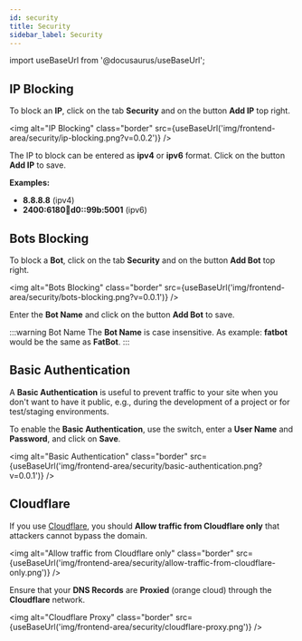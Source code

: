 ```yaml
---
id: security
title: Security
sidebar_label: Security
---
```


import useBaseUrl from '@docusaurus/useBaseUrl';

## IP Blocking

To block an **IP**, click on the tab **Security** and on the button **Add IP** top right.

<img alt="IP Blocking" class="border" src={useBaseUrl('img/frontend-area/security/ip-blocking.png?v=0.0.2')} />

The IP to block can be entered as **ipv4** or **ipv6** format. Click on the button **Add IP** to save.

**Examples:**

- **8.8.8.8** (ipv4)
- **2400:6180:100:d0::99b:5001** (ipv6)

## Bots Blocking

To block a **Bot**, click on the tab **Security** and on the button **Add Bot** top right.

<img alt="Bots Blocking" class="border" src={useBaseUrl('img/frontend-area/security/bots-blocking.png?v=0.0.1')} /> 

Enter the **Bot Name** and click on the button **Add Bot** to save.

:::warning Bot Name
The **Bot Name** is case insensitive. As example: **fatbot** would be the same as **FatBot**.
:::

## Basic Authentication

A **Basic Authentication** is useful to prevent traffic to your site when you don't want to have it public, e.g.,
during the development of a project or for test/staging environments.

To enable the **Basic Authentication**, use the switch, enter a **User Name** and **Password**, and click on **Save**.

<img alt="Basic Authentication" class="border" src={useBaseUrl('img/frontend-area/security/basic-authentication.png?v=0.0.1')} />

## Cloudflare

If you use [Cloudflare](https://www.cloudflare.com), you should **Allow traffic from Cloudflare only** that attackers cannot bypass the domain.

<img alt="Allow traffic from Cloudflare only" class="border" src={useBaseUrl('img/frontend-area/security/allow-traffic-from-cloudflare-only.png')} />

Ensure that your **DNS Records** are **Proxied** (orange cloud) through the **Cloudflare** network.

<img alt="Cloudflare Proxy" class="border" src={useBaseUrl('img/frontend-area/security/cloudflare-proxy.png')} />




